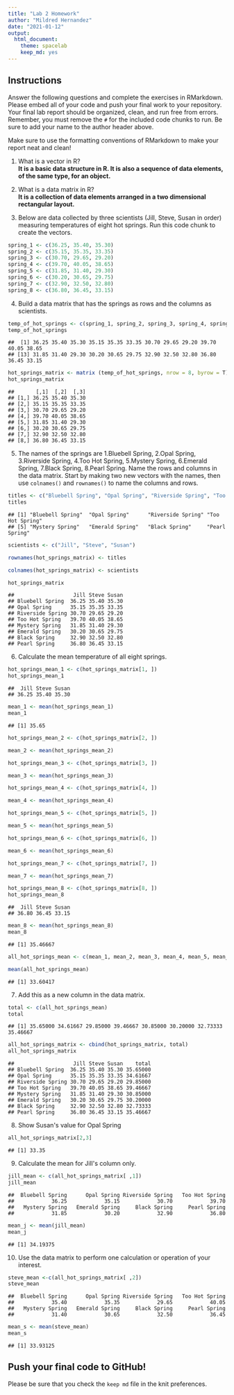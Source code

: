 ```yaml
---
title: "Lab 2 Homework"
author: "Mildred Hernandez"
date: "2021-01-12"
output:
  html_document: 
    theme: spacelab
    keep_md: yes
---
```


## Instructions
Answer the following questions and complete the exercises in RMarkdown. Please embed all of your code and push your final work to your repository. Your final lab report should be organized, clean, and run free from errors. Remember, you must remove the `#` for the included code chunks to run. Be sure to add your name to the author header above.  

Make sure to use the formatting conventions of RMarkdown to make your report neat and clean!  

1. What is a vector in R?  
**It is a basic data structure in R. It is also a sequence of data elements, of the same type, for an object.**

2. What is a data matrix in R?  
**It is a collection of data elements arranged in a two dimensional rectangular layout.**

3. Below are data collected by three scientists (Jill, Steve, Susan in order) measuring temperatures of eight hot springs. Run this code chunk to create the vectors.  

```r
spring_1 <- c(36.25, 35.40, 35.30)
spring_2 <- c(35.15, 35.35, 33.35)
spring_3 <- c(30.70, 29.65, 29.20)
spring_4 <- c(39.70, 40.05, 38.65)
spring_5 <- c(31.85, 31.40, 29.30)
spring_6 <- c(30.20, 30.65, 29.75)
spring_7 <- c(32.90, 32.50, 32.80)
spring_8 <- c(36.80, 36.45, 33.15)
```

4. Build a data matrix that has the springs as rows and the columns as scientists.  

```r
temp_of_hot_springs <- c(spring_1, spring_2, spring_3, spring_4, spring_5, spring_6, spring_7, spring_8)
temp_of_hot_springs
```

```
##  [1] 36.25 35.40 35.30 35.15 35.35 33.35 30.70 29.65 29.20 39.70 40.05 38.65
## [13] 31.85 31.40 29.30 30.20 30.65 29.75 32.90 32.50 32.80 36.80 36.45 33.15
```

```r
hot_springs_matrix <- matrix (temp_of_hot_springs, nrow = 8, byrow = T)
hot_springs_matrix
```

```
##       [,1]  [,2]  [,3]
## [1,] 36.25 35.40 35.30
## [2,] 35.15 35.35 33.35
## [3,] 30.70 29.65 29.20
## [4,] 39.70 40.05 38.65
## [5,] 31.85 31.40 29.30
## [6,] 30.20 30.65 29.75
## [7,] 32.90 32.50 32.80
## [8,] 36.80 36.45 33.15
```

5. The names of the springs are 1.Bluebell Spring, 2.Opal Spring, 3.Riverside Spring, 4.Too Hot Spring, 5.Mystery Spring, 6.Emerald Spring, 7.Black Spring, 8.Pearl Spring. Name the rows and columns in the data matrix. Start by making two new vectors with the names, then use `colnames()` and `rownames()` to name the columns and rows.

```r
titles <- c("Bluebell Spring", "Opal Spring", "Riverside Spring", "Too Hot Spring", "Mystery Spring", "Emerald Spring", "Black Spring", "Pearl Spring")
titles
```

```
## [1] "Bluebell Spring"  "Opal Spring"      "Riverside Spring" "Too Hot Spring"  
## [5] "Mystery Spring"   "Emerald Spring"   "Black Spring"     "Pearl Spring"
```

```r
scientists <- c("Jill", "Steve", "Susan")
```

```r
rownames(hot_springs_matrix) <- titles
```

```r
colnames(hot_springs_matrix) <- scientists
```

```r
hot_springs_matrix
```

```
##                   Jill Steve Susan
## Bluebell Spring  36.25 35.40 35.30
## Opal Spring      35.15 35.35 33.35
## Riverside Spring 30.70 29.65 29.20
## Too Hot Spring   39.70 40.05 38.65
## Mystery Spring   31.85 31.40 29.30
## Emerald Spring   30.20 30.65 29.75
## Black Spring     32.90 32.50 32.80
## Pearl Spring     36.80 36.45 33.15
```

6. Calculate the mean temperature of all eight springs.

```r
hot_springs_mean_1 <- c(hot_springs_matrix[1, ])
hot_springs_mean_1
```

```
##  Jill Steve Susan 
## 36.25 35.40 35.30
```

```r
mean_1 <- mean(hot_springs_mean_1)
mean_1
```

```
## [1] 35.65
```

```r
hot_springs_mean_2 <- c(hot_springs_matrix[2, ])
```

```r
mean_2 <- mean(hot_springs_mean_2)
```

```r
hot_springs_mean_3 <- c(hot_springs_matrix[3, ])
```

```r
mean_3 <- mean(hot_springs_mean_3)
```

```r
hot_springs_mean_4 <- c(hot_springs_matrix[4, ])
```

```r
mean_4 <- mean(hot_springs_mean_4)
```

```r
hot_springs_mean_5 <- c(hot_springs_matrix[5, ])
```

```r
mean_5 <- mean(hot_springs_mean_5)
```

```r
hot_springs_mean_6 <- c(hot_springs_matrix[6, ])
```

```r
mean_6 <- mean(hot_springs_mean_6)
```

```r
hot_springs_mean_7 <- c(hot_springs_matrix[7, ])
```

```r
mean_7 <- mean(hot_springs_mean_7)
```

```r
hot_springs_mean_8 <- c(hot_springs_matrix[8, ])
hot_springs_mean_8
```

```
##  Jill Steve Susan 
## 36.80 36.45 33.15
```

```r
mean_8 <- mean(hot_springs_mean_8)
mean_8
```

```
## [1] 35.46667
```

```r
all_hot_springs_mean <- c(mean_1, mean_2, mean_3, mean_4, mean_5, mean_6, mean_7, mean_8)
```

```r
mean(all_hot_springs_mean)
```

```
## [1] 33.60417
```

7. Add this as a new column in the data matrix.  

```r
total <- c(all_hot_springs_mean)
total
```

```
## [1] 35.65000 34.61667 29.85000 39.46667 30.85000 30.20000 32.73333 35.46667
```


```r
all_hot_springs_matrix <- cbind(hot_springs_matrix, total)
all_hot_springs_matrix
```

```
##                   Jill Steve Susan    total
## Bluebell Spring  36.25 35.40 35.30 35.65000
## Opal Spring      35.15 35.35 33.35 34.61667
## Riverside Spring 30.70 29.65 29.20 29.85000
## Too Hot Spring   39.70 40.05 38.65 39.46667
## Mystery Spring   31.85 31.40 29.30 30.85000
## Emerald Spring   30.20 30.65 29.75 30.20000
## Black Spring     32.90 32.50 32.80 32.73333
## Pearl Spring     36.80 36.45 33.15 35.46667
```

8. Show Susan's value for Opal Spring 

```r
all_hot_springs_matrix[2,3]
```

```
## [1] 33.35
```

9. Calculate the mean for Jill's column only.  

```r
jill_mean <- c(all_hot_springs_matrix[ ,1])
jill_mean
```

```
##  Bluebell Spring      Opal Spring Riverside Spring   Too Hot Spring 
##            36.25            35.15            30.70            39.70 
##   Mystery Spring   Emerald Spring     Black Spring     Pearl Spring 
##            31.85            30.20            32.90            36.80
```

```r
mean_j <- mean(jill_mean)
mean_j
```

```
## [1] 34.19375
```

10. Use the data matrix to perform one calculation or operation of your interest.

```r
steve_mean <-c(all_hot_springs_matrix[ ,2])
steve_mean
```

```
##  Bluebell Spring      Opal Spring Riverside Spring   Too Hot Spring 
##            35.40            35.35            29.65            40.05 
##   Mystery Spring   Emerald Spring     Black Spring     Pearl Spring 
##            31.40            30.65            32.50            36.45
```

```r
mean_s <- mean(steve_mean)
mean_s
```

```
## [1] 33.93125
```

## Push your final code to GitHub!
Please be sure that you check the `keep md` file in the knit preferences.  
